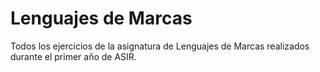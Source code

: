 # Lenguajes de Marcas

Todos los ejercicios de la asignatura de Lenguajes de Marcas realizados
durante el primer año de ASIR.

